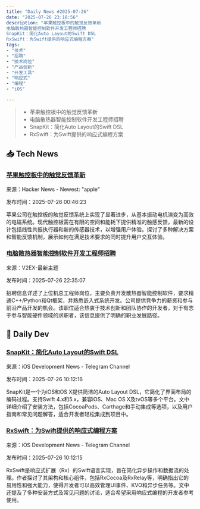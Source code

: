 ```yaml
---
title: "Daily News #2025-07-26"
date: "2025-07-26 23:18:56"
description: "苹果触控板中的触觉反馈革新
电脑散热器智能控制软件开发工程师招聘
SnapKit：简化Auto Layout的Swift DSL
RxSwift：为Swift提供的响应式编程方案"
tags: 
- "技术"
- "招聘"
- "技术岗位"
- "产品创新"
- "开发工具"
- "响应式"
- "编程"
- "iOS"

---
```


> - 苹果触控板中的触觉反馈革新
> - 电脑散热器智能控制软件开发工程师招聘
> - SnapKit：简化Auto Layout的Swift DSL
> - RxSwift：为Swift提供的响应式编程方案

## 📥 Tech News

### [苹果触控板中的触觉反馈革新](https://xray.greyb.com/personal-computing/apple-innovations-touchpad-haptics)

来源：Hacker News - Newest: "apple"

发布时间：2025-07-26 00:46:23

苹果公司在触控板的触觉反馈系统上实现了显著进步，从基本振动电机演变为高效的电磁系统。现代触控板需在有限的空间和能耗下提供精准的触感反馈，最新的设计包括线性共振执行器和新的传感器技术，以增强用户体验。探讨了多种解决方案和智能反馈机制，展示如何在满足技术要求的同时提升用户交互体验。

### [电脑散热器智能控制软件开发工程师招聘](https://www.v2ex.com/t/1147915)

来源：V2EX-最新主题

发布时间：2025-07-26 22:35:07

招聘信息详述了上位机总工程师岗位，主要负责开发散热器智能控制软件，要求精通C++/Python和Qt框架，并熟悉嵌入式系统开发。公司提供竞争力的薪资和参与前沿产品开发的机会。该职位适合热衷于技术创新和团队协作的开发者，对于有志于参与智能硬件领域的求职者，该信息提供了明确的职业发展路径。

## 💾 Daily Dev

### [SnapKit：简化Auto Layout的Swift DSL](https://github.com/SnapKit/SnapKit)

来源：iOS Development News - Telegram Channel

发布时间：2025-07-26 10:12:16

SnapKit是一个为iOS和OS X提供简洁的Auto Layout DSL，它简化了界面布局的编码过程。支持Swift 4.x和5.x，兼容iOS、Mac OS X及tvOS等多个平台。文中详细介绍了安装方法，包括CocoaPods、Carthage和手动集成等选项，以及用户指南和常见问题解答，适合开发者轻松集成到项目中。

### [RxSwift：为Swift提供的响应式编程方案](https://github.com/ReactiveX/RxSwift)

来源：iOS Development News - Telegram Channel

发布时间：2025-07-26 10:12:15

RxSwift是响应式扩展（Rx）的Swift语言实现，旨在简化异步操作和数据流的处理。作者探讨了其架构和核心组件，包括RxCocoa及RxRelay等，明确指出它的易用性和强大能力，使得开发者可以高效管理UI事件、KVO和异步任务等。文中还提及了多种安装方式及常见问题的讨论，适合希望采用响应式编程的开发者参考使用。
